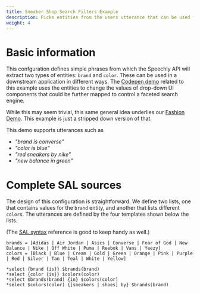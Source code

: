 ```yaml
---
title: Sneaker Shop Search Filters Example
description: Picks entities from the users utterance that can be used for example to adjust search filters.
weight: 4
---
```

# Basic information
This confguration defines simple phrases from which the Speechly API will extract two types of entities: `brand` and `color`. These can be used in a downstream application in different ways. The [Codepen demo](https://codepen.io/aukkonen/pen/qBjygGd?editors=1010) related to this example uses the entities to change the values of drop-down UI components that could be further mapped to control a faceted search engine.

While this may seem trivial, this same general idea underlies our [Fashion Demo](https://fashion.speechly.com). This example is just a stripped down version of that.

This demo supports utterances such as
- *"brand is converse"*
- *"color is blue"*
- *"red sneakers by nike"*
- *"new balance in green"*

# Complete SAL sources
The design of this configuration is straightforward. We define two lists, one that contains values for the `brand` entity, and another that lists different `color`s. The utterances are defined by the four templates shown below the lists.

(The [SAL syntax](/slu-examples/cheat-sheet/) reference is good to keep handy as well.)
```
brands = [Adidas | Air Jordan | Asics | Converse | Fear of God | New Balance | Nike | Off White | Puma | Reebok | Vans | Yeezy]
colors = [Black | Blue | Cream | Gold | Green | Orange | Pink | Purple | Red | Silver | Tan | Teal | White | Yellow]

*select {brand {is}} $brands(brand)
*select {color {is}} $colors(color)
*select $brands(brand) {in} $colors(color)
*select $colors(color) {[sneakers | shoes] by} $brands(brand)
```
